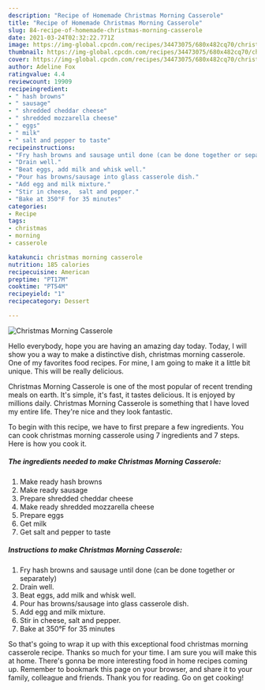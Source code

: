 ```yaml
---
description: "Recipe of Homemade Christmas Morning Casserole"
title: "Recipe of Homemade Christmas Morning Casserole"
slug: 84-recipe-of-homemade-christmas-morning-casserole
date: 2021-03-24T02:32:22.771Z
image: https://img-global.cpcdn.com/recipes/34473075/680x482cq70/christmas-morning-casserole-recipe-main-photo.jpg
thumbnail: https://img-global.cpcdn.com/recipes/34473075/680x482cq70/christmas-morning-casserole-recipe-main-photo.jpg
cover: https://img-global.cpcdn.com/recipes/34473075/680x482cq70/christmas-morning-casserole-recipe-main-photo.jpg
author: Adeline Fox
ratingvalue: 4.4
reviewcount: 19909
recipeingredient:
- " hash browns"
- " sausage"
- " shredded cheddar cheese"
- " shredded mozzarella cheese"
- " eggs"
- " milk"
- " salt and pepper to taste"
recipeinstructions:
- "Fry hash browns and sausage until done (can be done together or separately)"
- "Drain well."
- "Beat eggs, add milk and whisk well."
- "Pour has browns/sausage into glass casserole dish."
- "Add egg and milk mixture."
- "Stir in cheese,  salt and pepper."
- "Bake at 350°F for 35 minutes"
categories:
- Recipe
tags:
- christmas
- morning
- casserole

katakunci: christmas morning casserole 
nutrition: 185 calories
recipecuisine: American
preptime: "PT17M"
cooktime: "PT54M"
recipeyield: "1"
recipecategory: Dessert

---
```



![Christmas Morning Casserole](https://img-global.cpcdn.com/recipes/34473075/680x482cq70/christmas-morning-casserole-recipe-main-photo.jpg)

Hello everybody, hope you are having an amazing day today. Today, I will show you a way to make a distinctive dish, christmas morning casserole. One of my favorites food recipes. For mine, I am going to make it a little bit unique. This will be really delicious.

Christmas Morning Casserole is one of the most popular of recent trending meals on earth. It's simple, it's fast, it tastes delicious. It is enjoyed by millions daily. Christmas Morning Casserole is something that I have loved my entire life. They're nice and they look fantastic.




To begin with this recipe, we have to first prepare a few ingredients. You can cook christmas morning casserole using 7 ingredients and 7 steps. Here is how you cook it.

<!--inarticleads1-->

##### The ingredients needed to make Christmas Morning Casserole:

1. Make ready  hash browns
1. Make ready  sausage
1. Prepare  shredded cheddar cheese
1. Make ready  shredded mozzarella cheese
1. Prepare  eggs
1. Get  milk
1. Get  salt and pepper to taste




<!--inarticleads2-->

##### Instructions to make Christmas Morning Casserole:

1. Fry hash browns and sausage until done (can be done together or separately)
1. Drain well.
1. Beat eggs, add milk and whisk well.
1. Pour has browns/sausage into glass casserole dish.
1. Add egg and milk mixture.
1. Stir in cheese,  salt and pepper.
1. Bake at 350°F for 35 minutes




So that's going to wrap it up with this exceptional food christmas morning casserole recipe. Thanks so much for your time. I am sure you will make this at home. There's gonna be more interesting food in home recipes coming up. Remember to bookmark this page on your browser, and share it to your family, colleague and friends. Thank you for reading. Go on get cooking!
